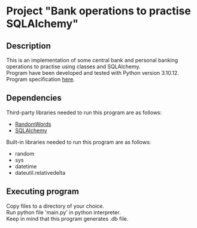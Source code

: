 # Project "Bank operations to practise SQLAlchemy"

## Description

This is an implementation of some central bank and personal banking operations to practise using classes and SQLAlchemy.  
Program have been developed and tested with Python version 3.10.12.  
Program specification [here](https://github.com/Dronzillla/bank_database/blob/main/bank_database.md).

## Dependencies

Third-party libraries needed to run this program are as follows: 
* [RandomWords](https://pypi.org/project/RandomWords/)
* [SQLAlchemy](https://pypi.org/project/SQLAlchemy/)

Built-in libraries needed to run this program are as follows:
* random
* sys
* datetime
* dateutil.relativedelta

## Executing program

Copy files to a directory of your choice.  
Run python file 'main.py' in python interpreter.  
Keep in mind that this program generates .db file.